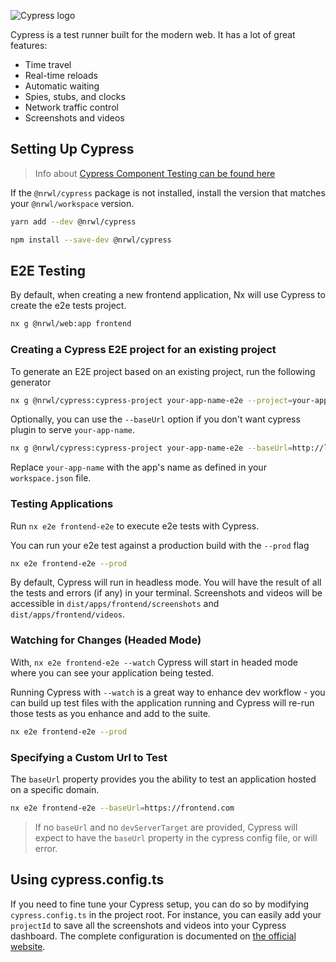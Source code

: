 ![Cypress logo](/shared/cypress-logo.png)

Cypress is a test runner built for the modern web. It has a lot of great features:

- Time travel
- Real-time reloads
- Automatic waiting
- Spies, stubs, and clocks
- Network traffic control
- Screenshots and videos

## Setting Up Cypress

> Info about [Cypress Component Testing can be found here](/cypress-component-testing)

If the `@nrwl/cypress` package is not installed, install the version that matches your `@nrwl/workspace` version.

```bash
yarn add --dev @nrwl/cypress
```

```bash
npm install --save-dev @nrwl/cypress
```

## E2E Testing

By default, when creating a new frontend application, Nx will use Cypress to create the e2e tests project.

```bash
nx g @nrwl/web:app frontend
```

### Creating a Cypress E2E project for an existing project

To generate an E2E project based on an existing project, run the following generator

```bash
nx g @nrwl/cypress:cypress-project your-app-name-e2e --project=your-app-name
```

Optionally, you can use the `--baseUrl` option if you don't want cypress plugin to serve `your-app-name`.

```bash
nx g @nrwl/cypress:cypress-project your-app-name-e2e --baseUrl=http://localhost:4200
```

Replace `your-app-name` with the app's name as defined in your `workspace.json` file.

### Testing Applications

Run `nx e2e frontend-e2e` to execute e2e tests with Cypress.

You can run your e2e test against a production build with the `--prod` flag

```bash
nx e2e frontend-e2e --prod
```

By default, Cypress will run in headless mode. You will have the result of all the tests and errors (if any) in your
terminal. Screenshots and videos will be accessible in `dist/apps/frontend/screenshots` and `dist/apps/frontend/videos`.

### Watching for Changes (Headed Mode)

With, `nx e2e frontend-e2e --watch` Cypress will start in headed mode where you can see your application being tested.

Running Cypress with `--watch` is a great way to enhance dev workflow - you can build up test files with the application
running and Cypress will re-run those tests as you enhance and add to the suite.

```bash
nx e2e frontend-e2e --prod
```

### Specifying a Custom Url to Test

The `baseUrl` property provides you the ability to test an application hosted on a specific domain.

```bash
nx e2e frontend-e2e --baseUrl=https://frontend.com
```

> If no `baseUrl` and no `devServerTarget` are provided, Cypress will expect to have the `baseUrl` property in
> the cypress config file, or will error.

## Using cypress.config.ts

If you need to fine tune your Cypress setup, you can do so by modifying `cypress.config.ts` in the project root. For
instance,
you can easily add your `projectId` to save all the screenshots and videos into your Cypress dashboard. The complete
configuration is documented
on [the official website](https://docs.cypress.io/guides/references/configuration.html#Options).
